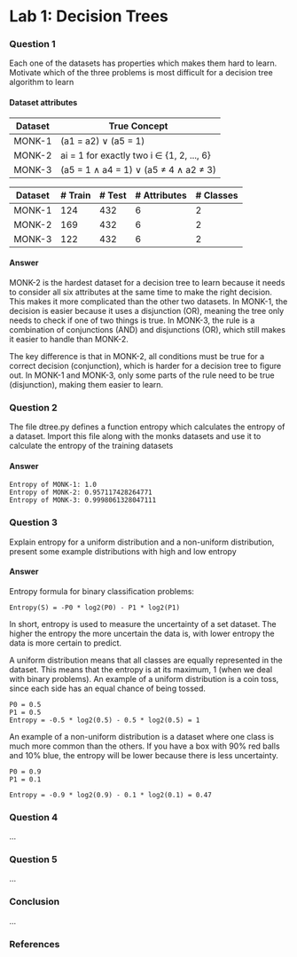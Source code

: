 # Lab 1: Decision Trees

### Question 1

Each one of the datasets has properties which makes them hard to learn. Motivate which of the three problems is most difficult for a decision tree algorithm to learn

#### Dataset attributes

| Dataset | True Concept                              |
| ------- | ----------------------------------------- |
| MONK-1  | (a1 = a2) ∨ (a5 = 1)                      |
| MONK-2  | ai = 1 for exactly two i ∈ {1, 2, ..., 6} |
| MONK-3  | (a5 = 1 ∧ a4 = 1) ∨ (a5 ≠ 4 ∧ a2 ≠ 3)     |

| Dataset | # Train | # Test | # Attributes | # Classes |
| ------- | ------- | ------ | ------------ | --------- |
| MONK-1  | 124     | 432    | 6            | 2         |
| MONK-2  | 169     | 432    | 6            | 2         |
| MONK-3  | 122     | 432    | 6            | 2         |

#### Answer

MONK-2 is the hardest dataset for a decision tree to learn because it needs to consider all six attributes at the same time to make the right decision. This makes it more complicated than the other two datasets. In MONK-1, the decision is easier because it uses a disjunction (OR), meaning the tree only needs to check if one of two things is true. In MONK-3, the rule is a combination of conjunctions (AND) and disjunctions (OR), which still makes it easier to handle than MONK-2.

The key difference is that in MONK-2, all conditions must be true for a correct decision (conjunction), which is harder for a decision tree to figure out. In MONK-1 and MONK-3, only some parts of the rule need to be true (disjunction), making them easier to learn.

### Question 2

The file dtree.py defines a function entropy which
calculates the entropy of a dataset. Import this file along with the monks datasets and use it to calculate the entropy of the training
datasets

#### Answer

    Entropy of MONK-1: 1.0
    Entropy of MONK-2: 0.957117428264771
    Entropy of MONK-3: 0.9998061328047111

### Question 3

Explain entropy for a uniform distribution and a
non-uniform distribution, present some example distributions with
high and low entropy

#### Answer

Entropy formula for binary classification problems:

    Entropy(S) = -P0 * log2(P0) - P1 * log2(P1)

In short, entropy is used to measure the uncertainty of a set dataset. The higher the entropy the more uncertain the data is, with lower entropy the data is more certain to predict.

A uniform distribution means that all classes are equally represented in the dataset. This means that the entropy is at its maximum, 1 (when we deal with binary problems). An example of a uniform distribution is a coin toss, since each side has an equal chance of being tossed.

    P0 = 0.5
    P1 = 0.5
    Entropy = -0.5 * log2(0.5) - 0.5 * log2(0.5) = 1

An example of a non-uniform distribution is a dataset where one class is much more common than the others. If you have a box with 90% red balls and 10% blue, the entropy will be lower because there is less uncertainty.

    P0 = 0.9
    P1 = 0.1

    Entropy = -0.9 * log2(0.9) - 0.1 * log2(0.1) = 0.47

### Question 4

...

### Question 5

...

### Conclusion

...

### References
